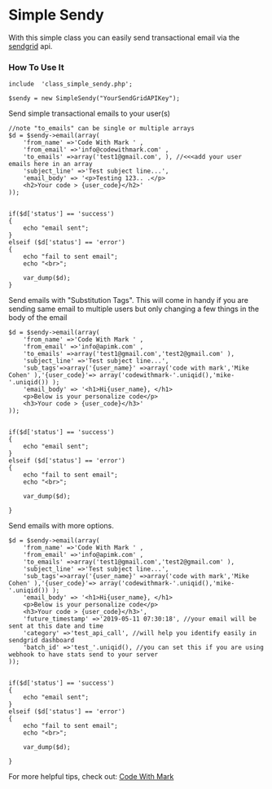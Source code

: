 # Simple Sendy

With this simple class you can easily send transactional email via the [sendgrid](https://sendgrid.com/) api.

### How To Use It


	include  'class_simple_sendy.php';
 
	$sendy = new SimpleSendy("YourSendGridAPIKey");

Send simple transactional emails to your user(s)

	//note "to_emails" can be single or multiple arrays
	$d = $sendy->email(array(	 
		'from_name' =>'Code With Mark ' ,
		'from_email' =>'info@codewithmark.com' ,
		'to_emails' =>array('test1@gmail.com', ), //<<<add your user emails here in an array
		'subject_line' =>'Test subject line...',	 
		'email_body' => '<p>Testing 123.. .</p>
		<h2>Your code > {user_code}</h2>'
	));


	if($d['status'] == 'success') 
	{
		echo "email sent";
	}
	elseif ($d['status'] == 'error') 
	{  
		echo "fail to sent email";
		echo "<br>";

		var_dump($d);
	}

Send emails with "Substitution Tags".
This will come in handy if you are sending same email to multiple users but only changing a few things in the body of the email

	$d = $sendy->email(array(	 
		'from_name' =>'Code With Mark ' ,
		'from_email' =>'info@apimk.com' ,
		'to_emails' =>array('test1@gmail.com','test2@gmail.com' ),
		'subject_line' =>'Test subject line...',
		'sub_tags'=>array('{user_name}' =>array('code with mark','Mike Cohen' ),'{user_code}'=> array('codewithmark-'.uniqid(),'mike-'.uniqid()) );
		'email_body' => '<h1>Hi{user_name}, </h1>
		<p>Below is your personalize code</p>
		<h3>Your code > {user_code}</h3>'
	));


	if($d['status'] == 'success') 
	{
	    echo "email sent";
	}
	elseif ($d['status'] == 'error') 
	{  
	    echo "fail to sent email";
	    echo "<br>";

	    var_dump($d);

	}

Send emails with more options.

	$d = $sendy->email(array(	 
		'from_name' =>'Code With Mark ' ,
		'from_email' =>'info@apimk.com' ,
		'to_emails' =>array('test1@gmail.com','test2@gmail.com' ),
		'subject_line' =>'Test subject line...',
		'sub_tags'=>array('{user_name}' =>array('code with mark','Mike Cohen' ),'{user_code}'=> array('codewithmark-'.uniqid(),'mike-'.uniqid()) );
		'email_body' => '<h1>Hi{user_name}, </h1>
		<p>Below is your personalize code</p>
		<h3>Your code > {user_code}</h3>',
		'future_timestamp' =>'2019-05-11 07:30:18', //your email will be sent at this date and time
		'category' =>'test_api_call', //will help you identify easily in sendgrid dashboard
		'batch_id' =>'test_'.uniqid(), //you can set this if you are using webhook to have stats send to your server 	
	));


	if($d['status'] == 'success') 
	{
	    echo "email sent";
	}
	elseif ($d['status'] == 'error') 
	{  
	    echo "fail to sent email";
	    echo "<br>";

	    var_dump($d);

	}

For more helpful tips, check out: [Code With Mark](http://codewithmark.com/)

    
    
    

